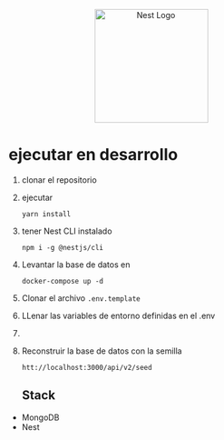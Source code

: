<p align="center">
  <a href="http://nestjs.com/" target="blank"><img src="https://nestjs.com/img/logo-small.svg" width="200" alt="Nest Logo" /></a>
</p>

# ejecutar en desarrollo

1. clonar el repositorio
2. ejecutar 
   ```
   yarn install
   ```
3. tener Nest CLI instalado 
    ``` 
    npm i -g @nestjs/cli
    ```
4. Levantar la base de datos en 
   
    ```
    docker-compose up -d 
    ```
5. Clonar el archivo ```.env.template ```

6. LLenar las variables de entorno definidas en el .env
7. 



8. Reconstruir la base de datos con la semilla 

      ``` 
      htt://localhost:3000/api/v2/seed
    ```
    ## Stack
  * MongoDB
  * Nest


